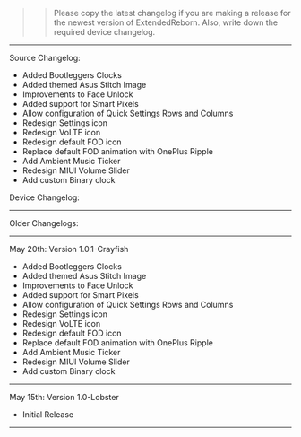 >> Please copy the latest changelog if you are making a release for the newest version of ExtendedReborn. Also, write down the required device changelog.
____________________________________________________________________________________________________________________________________________________________

Source Changelog: 
- Added Bootleggers Clocks
- Added themed Asus Stitch Image
- Improvements to Face Unlock
- Added support for Smart Pixels
- Allow configuration of Quick Settings Rows and Columns
- Redesign Settings icon
- Redesign VoLTE icon
- Redesign default FOD icon
- Replace default FOD animation with OnePlus Ripple
- Add Ambient Music Ticker
- Redesign MIUI Volume Slider
- Add custom Binary clock

Device Changelog:


_____________________________________________________________________________________________________________________________________________________________

Older Changelogs:

---------------------------------------------------------------------------------------------------------------------

May 20th:
Version 1.0.1-Crayfish

- Added Bootleggers Clocks
- Added themed Asus Stitch Image
- Improvements to Face Unlock
- Added support for Smart Pixels
- Allow configuration of Quick Settings Rows and Columns
- Redesign Settings icon
- Redesign VoLTE icon
- Redesign default FOD icon
- Replace default FOD animation with OnePlus Ripple
- Add Ambient Music Ticker
- Redesign MIUI Volume Slider
- Add custom Binary clock

----------------------------------------------------------------------------------------------------------------------

May 15th:
Version 1.0-Lobster

- Initial Release

----------------------------------------------------------------------------------------------------------------------

